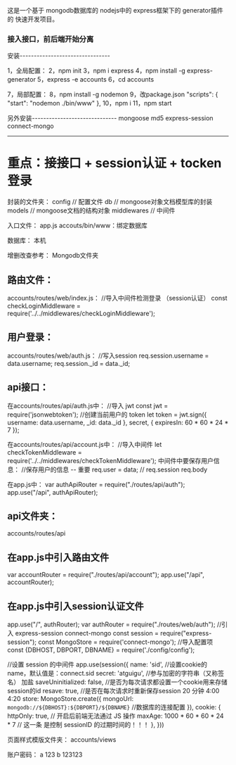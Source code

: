 这是一个基于
mongodb数据库的
nodejs中的
express框架下的
generator插件的
快速开发项目。
### 接入接口，前后端开始分离

安装--------------------------------

1，全局配置：
2，npm init
3，npm i express
4，npm install -g express-generator
5，express -e accounts
6，cd accounts

7，局部配置：
8，npm install -g nodemon
9，改package.json 
  "scripts": {
    "start": "nodemon ./bin/www"
  },
10，npm i
11，npm start


另外安装------------------------------
mongoose
md5
express-session
connect-mongo

------------------------------------
# 重点：接接口 + session认证 + tocken登录

封装的文件夹：
config      // 配置文件
db          // mongoose对象文档模型库的封装
models      // mongoose文档的结构对象
middlewares // 中间件

入口文件：
app.js
accouts/bin/www：绑定数据库

数据库：
本机

增删改查参考：
Mongodb文件夹

## 路由文件：
  accounts/routes/web/index.js：
  //导入中间件检测登录 （session认证）
  const checkLoginMiddleware = require('../../middlewares/checkLoginMiddleware');
## 用户登录：
  accounts/routes/web/auth.js：
  //写入session
  req.session.username = data.username;
  req.session._id = data._id;
## api接口：
  在accounts/routes/api/auth.js中：
  //导入 jwt
  const jwt = require('jsonwebtoken');
  //创建当前用户的 token
  let token = jwt.sign({
    username: data.username,
    _id: data._id
  }, secret, {
    expiresIn: 60 * 60 * 24 * 7
  });

  在accounts/routes/api/account.js中：
  //导入中间件
  let checkTokenMiddleware = require('../../middlewares/checkTokenMiddleware');
  中间件中要保存用户信息：
      //保存用户的信息 -- 重要
    req.user = data; // req.session  req.body

  在app.js中：
  var authApiRouter = require("./routes/api/auth");
  app.use("/api", authApiRouter);

## api文件夹：
  accounts/routes/api
## 在app.js中引入路由文件
  var accountRouter = require("./routes/api/account");
  app.use("/api", accountRouter);
## 在app.js中引入session认证文件
  app.use("/", authRouter);
  var authRouter = require("./routes/web/auth");
  //引入 express-session  connect-mongo
  const session = require("express-session");
  const MongoStore = require('connect-mongo');
  //导入配置项
  const {DBHOST, DBPORT, DBNAME} = require('./config/config');

  //设置 session 的中间件
  app.use(session({
    name: 'sid',   //设置cookie的name，默认值是：connect.sid
    secret: 'atguigu', //参与加密的字符串（又称签名）  加盐
    saveUninitialized: false, //是否为每次请求都设置一个cookie用来存储session的id
    resave: true,  //是否在每次请求时重新保存session  20 分钟    4:00  4:20
    store: MongoStore.create({
      mongoUrl: `mongodb://${DBHOST}:${DBPORT}/${DBNAME}` //数据库的连接配置
    }),
    cookie: {
      httpOnly: true, // 开启后前端无法通过 JS 操作
      maxAge: 1000 * 60 * 60 * 24 * 7 // 这一条 是控制 sessionID 的过期时间的！！！
    },
  }))



页面样式模版文件夹：
accounts/views


账户密码：
a 123
b 123123


